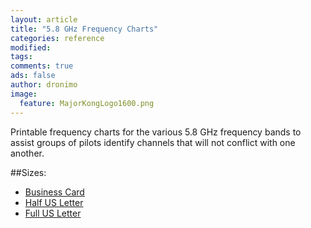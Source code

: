 ```yaml
---
layout: article
title: "5.8 GHz Frequency Charts"
categories: reference
modified:
tags:
comments: true
ads: false
author: dronimo
image:
  feature: MajorKongLogo1600.png
---
```


Printable frequency charts for the various 5.8 GHz frequency bands to assist groups of pilots identify channels that will not conflict with one another.

##Sizes:

* [Business Card]({{site.url}}/files/frequency-charts/frequency-chart_business-card.pdf)
* [Half US Letter]({{site.url}}/files/frequency-charts/frequency-chart_us-letter_half.pdf)
* [Full US Letter]({{site.url}}/files/frequency-charts/frequency-chart_us-letter_full.pdf)